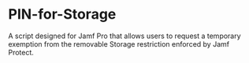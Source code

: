 # PIN-for-Storage
A script designed for Jamf Pro that allows users to request a temporary exemption from the removable Storage restriction enforced by Jamf Protect.
